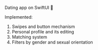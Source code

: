 Dating app on SwiftUI 🙂

Implemented:
1) Swipes and button mechanism
2) Personal profile and its editing
3) Matching system
4) Filters by gender and sexual orientation
